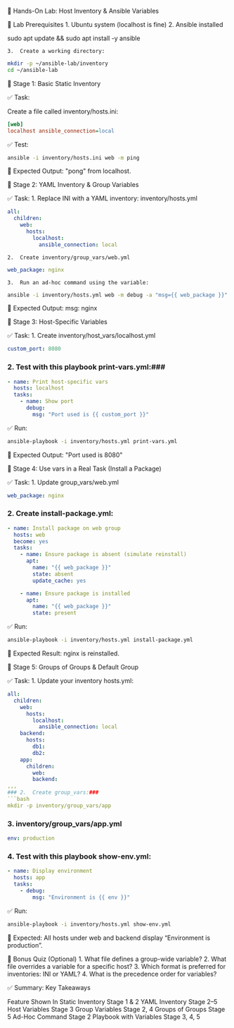 🧪 Hands-On Lab: Host Inventory & Ansible Variables

🧩 Lab Prerequisites
	1.	Ubuntu system (localhost is fine)
	2.	Ansible installed

sudo apt update && sudo apt install -y ansible


	3.	Create a working directory:
```bash
mkdir -p ~/ansible-lab/inventory
cd ~/ansible-lab
```

🔹 Stage 1: Basic Static Inventory

✅ Task:

Create a file called inventory/hosts.ini:
```ini
[web]
localhost ansible_connection=local
```
✅ Test:
```bash
ansible -i inventory/hosts.ini web -m ping
```
🧠 Expected Output: "pong" from localhost.

🔹 Stage 2: YAML Inventory & Group Variables

✅ Task:
	1.	Replace INI with a YAML inventory: inventory/hosts.yml
```yaml
all:
  children:
    web:
      hosts:
        localhost:
          ansible_connection: local
```
	2.	Create inventory/group_vars/web.yml
```yaml
web_package: nginx
```
	3.	Run an ad-hoc command using the variable:
```bash
ansible -i inventory/hosts.yml web -m debug -a "msg={{ web_package }}"
```
🧠 Expected Output: msg: nginx

🔹 Stage 3: Host-Specific Variables

✅ Task:
	1.	Create inventory/host_vars/localhost.yml
```yaml
custom_port: 8080
```
### 2.	Test with this playbook print-vars.yml:###
```yaml
- name: Print host-specific vars
  hosts: localhost
  tasks:
    - name: Show port
      debug:
        msg: "Port used is {{ custom_port }}"
```
✅ Run:
```bash
ansible-playbook -i inventory/hosts.yml print-vars.yml
```
🧠 Expected Output: "Port used is 8080"

🔹 Stage 4: Use vars in a Real Task (Install a Package)

✅ Task:
	1.	Update group_vars/web.yml
```yaml
web_package: nginx
```
### 2.	Create install-package.yml: ####
```yaml
- name: Install package on web group
  hosts: web
  become: yes
  tasks:
    - name: Ensure package is absent (simulate reinstall)
      apt:
        name: "{{ web_package }}"
        state: absent
        update_cache: yes

    - name: Ensure package is installed
      apt:
        name: "{{ web_package }}"
        state: present
```
✅ Run:
```bash
ansible-playbook -i inventory/hosts.yml install-package.yml
```
🧠 Expected Result: nginx is reinstalled.

🔹 Stage 5: Groups of Groups & Default Group

✅ Task:
	1.	Update your inventory hosts.yml:
```yaml
all:
  children:
    web:
      hosts:
        localhost:
          ansible_connection: local
    backend:
      hosts:
        db1:
        db2:
    app:
      children:
        web:
        backend:
,,,
###	2.	Create group_vars:###
```bash
mkdir -p inventory/group_vars/app
```
###	3.	inventory/group_vars/app.yml
```yaml
env: production
```
###	4.	Test with this playbook show-env.yml:
```yaml
- name: Display environment
  hosts: app
  tasks:
    - debug:
        msg: "Environment is {{ env }}"
```
✅ Run:
```bash
ansible-playbook -i inventory/hosts.yml show-env.yml
```
🧠 Expected: All hosts under web and backend display “Environment is production”.

📝 Bonus Quiz (Optional)
	1.	What file defines a group-wide variable?
	2.	What file overrides a variable for a specific host?
	3.	Which format is preferred for inventories: INI or YAML?
	4.	What is the precedence order for variables?

✅ Summary: Key Takeaways

Feature	Shown In
Static Inventory	Stage 1 & 2
YAML Inventory	Stage 2–5
Host Variables	Stage 3
Group Variables	Stage 2, 4
Groups of Groups	Stage 5
Ad-Hoc Command	Stage 2
Playbook with Variables	Stage 3, 4, 5

